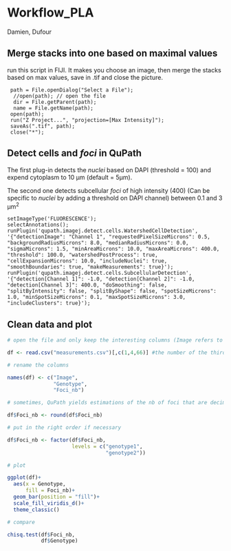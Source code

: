 Workflow_PLA
================
Damien, Dufour

## Merge stacks into one based on maximal values

run this script in FIJI. It makes you choose an image, then merge the
stacks based on max values, save in .tif and close the picture.

``` ijm
 path = File.openDialog("Select a File");
  //open(path); // open the file
  dir = File.getParent(path);
  name = File.getName(path);
 open(path); 
 run("Z Project...", "projection=[Max Intensity]");
 saveAs(".tif", path);
 close("*");
```

## Detect cells and *foci* in QuPath

The first plug-in detects the *nuclei* based on DAPI (threshold = 100)
and expend cytoplasm to 10 µm (default = 5µm).

The second one detects subcellular *foci* of high intensity (400) (Can
be specific to *nuclei* by adding a threshold on DAPI channel) between
0.1 and 3 µm<sup>2</sup>

``` qupath
setImageType('FLUORESCENCE');
selectAnnotations(); 
runPlugin('qupath.imagej.detect.cells.WatershedCellDetection', '{"detectionImage": "Channel 1", "requestedPixelSizeMicrons": 0.5, "backgroundRadiusMicrons": 8.0, "medianRadiusMicrons": 0.0, "sigmaMicrons": 1.5, "minAreaMicrons": 10.0, "maxAreaMicrons": 400.0, "threshold": 100.0, "watershedPostProcess": true, "cellExpansionMicrons": 10.0, "includeNuclei": true, "smoothBoundaries": true, "makeMeasurements": true}'); 
runPlugin('qupath.imagej.detect.cells.SubcellularDetection', '{"detection[Channel 1]": -1.0, "detection[Channel 2]": -1.0, "detection[Channel 3]": 400.0, "doSmoothing": false, "splitByIntensity": false, "splitByShape": false, "spotSizeMicrons": 1.0, "minSpotSizeMicrons": 0.1, "maxSpotSizeMicrons": 3.0, "includeClusters": true}');
```

## Clean data and plot

``` r
# open the file and only keep the interesting columns (Image refers to the full name of the picture, Parent is the name of the annotation (here refers to genotype) and the last one is the number of foci per cells)

df <- read.csv("measurements.csv")[,c(1,4,66)] #the number of the third column to keep depends on the channel where PLA foci are

# rename the columns

names(df) <- c("Image", 
               "Genotype",
               "Foci_nb")

# sometimes, QuPath yields estimations of the nb of foci that are decimal hence they have to be rounded 

df$Foci_nb <- round(df$Foci_nb)

# put in the right order if necessary

df$Foci_nb <- factor(df$Foci_nb,
                     levels = c("genotype1",
                                "genotype2"))

# plot 

ggplot(df)+
  aes(x = Genotype,
      fill = Foci_nb)+
  geom_bar(position = "fill")+
  scale_fill_viridis_d()+
  theme_classic()

# compare

chisq.test(df$Foci_nb,
           df$Genotype)
```
